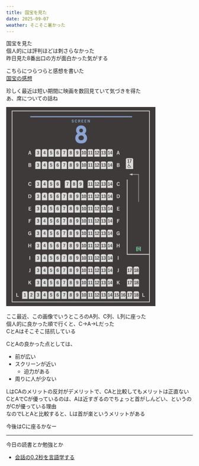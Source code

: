 ```yaml
---
title: 国宝を見た
date: 2025-09-07
weather: そこそこ暑かった
---
```

国宝を見た  
個人的には評判ほどは刺さらなかった  
昨日見た8番出口の方が面白かった気がする

こちらにつらつらと感想を書いた  
[国宝の感想](/blog/9)

珍しく最近は短い期間に映画を数回見ていて気づきを得た  
あ、席についての話ね

![Image](../../assets/diary-20250907102718.jpg)

ここ最近、この画像でいうところのA列、C列、L列に座った  
個人的に良かった順で行くと、C→A→Lだった  
CとAはそこそこ拮抗している

CとAの良かった点としては、
- 前が広い
- スクリーンが近い
	- 迫力がある
- 周りに人が少ない

LはCAのメリットの反対がデメリットで、CAと比較してもメリットは正直ない  
CとAでCが優っているのは、Aは近すぎるのでちょっと首がしんどい、というのがCが優っている理由  
なのでLとAと比較すると、Lは首が楽というメリットがある

今後はCに座るかなー

---

今日の読書とか勉強とか
- [会話の0.2秒を言語学する](https://www.shinchosha.co.jp/book/356431/)
